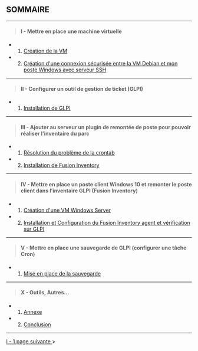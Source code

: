 ## SOMMAIRE
---
>#### I -  Mettre en place une machine virtuelle 
- 1. [Création de la VM](https://github.com/Anescoo/Linux-B2-TP1/blob/main/ETAPE1.md)
- 2. [Création d'une connexion sécurisée entre la VM Debian et mon poste Windows avec serveur SSH](https://github.com/Anescoo/Linux-B2-TP1/blob/main/ETAPE2.md)

---
>#### II - Configurer un outil de gestion de ticket (GLPI) 
-  1. [Installation de GLPI](https://github.com/Anescoo/Linux-B2-TP1/blob/main/ETAPE3.md)
  

---

>####  III - Ajouter au serveur un plugin de remontée de poste pour pouvoir réaliser l’inventaire du parc
- 1. [Résolution du problème de la crontab](https://github.com/Anescoo/Linux-B2-TP1/blob/main/ETAPE5.md)
- 2. [Installation de Fusion Inventory](https://github.com/Anescoo/Linux-B2-TP1/blob/main/ETAPE4.md)

---

>####  IV - Mettre en place un poste client Windows 10 et remonter le poste client dans l’inventaire GLPI (Fusion Inventory)
- 1. [Création d'une VM Windows Server](https://github.com/Anescoo/Linux-B2-TP1/blob/main/ETAPE6.md)
- 2. [Installation et Configuration du Fusion Inventory agent et vérification sur GLPI](https://github.com/Anescoo/Linux-B2-TP1/blob/main/ETAPE7.md)

---

>#### V - Mettre en place une sauvegarde de GLPI (configurer une tâche Cron)
- 1. [Mise en place de la sauvegarde](https://github.com/Anescoo/Linux-B2-TP1/blob/main/ETAPE8.md)
  
---

>#### X - Outils, Autres...
- 1. [Annexe](https://github.com/Anescoo/Linux-B2-TP1/blob/main/ANNEXE.md)
- 2. [Conclusion](https://github.com/Anescoo/Linux-B2-TP1/blob/main/ANNEXE.md)
  
---

[I - 1  page suivante ](https://github.com/Anescoo/Linux-B2-TP1/blob/main/ETAPE1.md) >